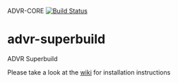 ADVR-CORE [![Build Status](https://travis-ci.org/ADVRHumanoids/advr-superbuild.svg?branch=master)](https://travis-ci.org/ADVRHumanoids/advr-superbuild)

advr-superbuild
=====================

ADVR Superbuild

Please take a look at the [wiki](https://github.com/ADVRHumanoids/advr-superbuild/wiki) for installation instructions
